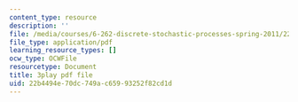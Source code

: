 ```yaml
---
content_type: resource
description: ''
file: /media/courses/6-262-discrete-stochastic-processes-spring-2011/22b4494e70dc749ac65993252f82cd1d_8KQR4NAl3Iw.pdf
file_type: application/pdf
learning_resource_types: []
ocw_type: OCWFile
resourcetype: Document
title: 3play pdf file
uid: 22b4494e-70dc-749a-c659-93252f82cd1d
---
```

